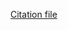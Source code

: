 [Citation file](https://github.com/McTavishLab/R_OpenTree_tutorials/blob/gh-pages/_includes/citation.md)
